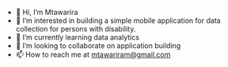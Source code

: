 - 👋 Hi, I’m Mtawarira
- 👀 I’m interested in building a simple mobile application for data collection for persons with disability.
- 🌱 I’m currently learning data analytics
- 💞️ I’m looking to collaborate on application building
- 📫 How to reach me at mtawariram@gmail.com

<!---
Mtawarira/Mtawarira is a ✨ special ✨ repository because its `README.md` (this file) appears on your GitHub profile.
You can click the Preview link to take a look at your changes.
--->
